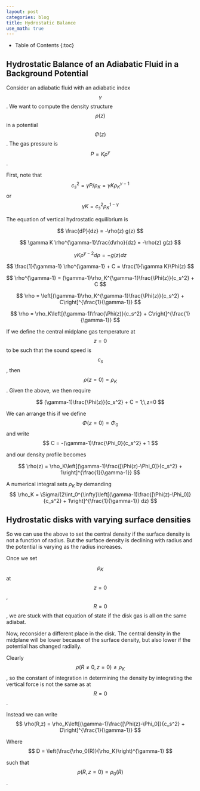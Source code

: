 ```yaml
---
layout: post
categories: blog
title: Hydrostatic Balance
use_math: true
---
```


* Table of Contents
{:toc}


## Hydrostatic Balance of an Adiabatic Fluid in a Background Potential

Consider an adiabatic fluid with an adiabatic index
$$ \gamma $$. We want to compute the density structure 
$$ \rho(z) $$ in a potential $$ \Phi(z) $$. The gas
pressure is $$ P = K \rho^{\gamma} $$.

First, note that
$$
c_s^2 = \gamma P /\rho_K = \gamma K \rho_K^{\gamma-1}
$$
or
$$
\gamma K = c_s^2 \rho_K^{1-\gamma}
$$

The equation of vertical hydrostatic equilibrium is

$$
\frac{dP}{dz} = -\rho(z) g(z)
$$

$$
\gamma K \rho^{\gamma-1}\frac{d\rho}{dz} = -\rho(z) g(z)
$$

$$
\gamma K \rho^{\gamma-2}d\rho = - g(z) dz
$$

$$
\frac{1}{\gamma-1} \rho^{\gamma-1} + C = \frac{1}{\gamma K}\Phi(z)
$$

$$
\rho^{\gamma-1} = (\gamma-1)\rho_K^{\gamma-1}\frac{\Phi(z)}{c_s^2} + C
$$


$$
\rho = \left[(\gamma-1)\rho_K^{\gamma-1}\frac{\Phi(z)}{c_s^2} + C\right]^{\frac{1}{\gamma-1}}
$$

$$
\rho = \rho_K\left[(\gamma-1)\frac{\Phi(z)}{c_s^2} + C\right]^{\frac{1}{\gamma-1}}
$$

If we define the central midplane gas temperature at $$z=0$$
to be such that the sound speed is $$c_s$$, then $$\rho(z=0)=\rho_K$$. Given the above, we then require

$$
(\gamma-1)\frac{\Phi(z)}{c_s^2} + C = 1;\,z=0
$$

We can arrange this if we define $$\Phi(z=0)=\Phi_0$$ and write
$$
C = -(\gamma-1)\frac{\Phi_0}{c_s^2} + 1
$$

and our density profile becomes

$$
\rho(z) = \rho_K\left[(\gamma-1)\frac{[\Phi(z)-\Phi_0]}{c_s^2} + 1\right]^{\frac{1}{\gamma-1}}
$$

A numerical integral sets $\rho_K$ by demanding
$$
\rho_K = \Sigma/(2\int_0^{\infty}\left[(\gamma-1)\frac{[\Phi(z)-\Phi_0]}{c_s^2} + 1\right]^{\frac{1}{\gamma-1}} dz)
$$

## Hydrostatic disks with varying surface densities

So we can use the above to set the central density if the surface density is not a function of radius. But the 
surface density is declining with radius and the potential is varying as the radius increases.

Once we set $$\rho_K$$ at $$z=0$$, $$R=0$$, we are stuck with that equation of state if the disk gas is all 
on the same adiabat.

Now, reconsider a different place in the disk. The central
density in the midplane will be lower because of the 
surface density, but also lower if the potential has changed radially.

Clearly $$\rho(R\ne 0,z=0)\ne\rho_K$$, so the constant
of integration in determining the density by integrating
the vertical force is not the same as at $$R=0$$.

Instead we can write  
$$
\rho(R,z) = \rho_K\left[(\gamma-1)\frac{[\Phi(z)-\Phi_0]}{c_s^2} + D\right]^{\frac{1}{\gamma-1}}
$$

Where
$$
D = \left(\frac{\rho_0(R)}{\rho_K}\right)^{\gamma-1}
$$

such that $$\rho(R,z=0) = \rho_0(R)$$.


